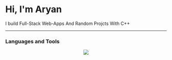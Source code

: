 # Hi, I'm Aryan 

I build Full-Stack Web-Apps And Random Projcts With C++

---

### Languages and Tools

<p align="center">
  <img src="https://skillicons.dev/icons?i=cpp,js,react,nodejs,express,mongodb" />
</p>

